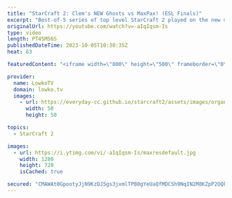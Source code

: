 ```yaml
---
title: "StarCraft 2: Clem's NEW Ghosts vs MaxPax! (ESL Finals)"
excerpt: "Best-of-5 series of top level StarCraft 2 played on the new multiplayer balance patch. In this series of games we have MaxPax facing off against Clem. The most significant changes for Terran for this matchup on the new patch are the Cyclone rework, the Ghost nerf and the Raven nerf. For Protoss the Tempest"
originalUrl: https://youtube.com/watch?v=-aIqIqsm-Is
type: video
length: PT45M56S
publishedDateTime: 2023-10-05T10:30:35Z
heat: 63

featuredContent: "<iframe width=\"800\" height=\"500\" frameborder=\"0\" src=\"https://www.youtube.com/embed/-aIqIqsm-Is\" allow=\"accelerometer; autoplay; encrypted-media; gyroscope; picture-in-picture\" allowfullscreen></iframe>"

provider:
  name: LowkoTV
  domain: lowko.tv
  images:
    - url: https://everyday-cc.github.io/starcraft2/assets/images/organizations/lowko.tv-50x50.jpg
      width: 50
      height: 50

topics:
  - StarCraft 2

images:
  - url: https://i.ytimg.com/vi/-aIqIqsm-Is/maxresdefault.jpg
    width: 1280
    height: 720
    isCached: true

secured: "CMAWAt0GpootyJjN9KzDJ5gs3jxmlTPB0gYeUaQfMDCSh9NqIN2M8KZpP2OQk3kvNyKpgngwKDJ/5ar6j2PQtav5h5+P0KqPRaYBW/HziB5WvKLdztbDuQ0nug6KyNQLqD5baPUv4n7vq/a64j9tZo7O7fNsOkLmuaPDR7vLcKuzAcvCs26xisP9Vndxy+j70ZZYkvfTpv9KsX5xa8cs+QnAJglMBA2dKwTEs0eiJfWhpLIL4AjZxbDUnPhzFD+p+RHfq1EJpdmhqdtilqHpmSPvT3J0FrU0kai6/ccWANkcQ85Bjtp+AY/AGtd3O9kDQi1yHW4A8LVeVTWtrYgWWrkOqYO/utt57+CweOOwkzSwSaKTC315Lo3Vcuypckct9fMfrxoxoUWhp5bC+6lkvSCCmq2eZ667+H2pFlwGm44=;cw9UDBIavQY47Rh3y/6ENw=="
---
```


